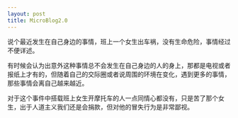 ```yaml
---
layout: post
title: MicroBlog2.0
---
```


说个最近发生在自己身边的事情，班上一个女生出车祸，没有生命危险，事情经过不便详述。

有时候会认为出意外这种事情总不会发生在自己身边的人的身上，那都是电视或者报纸上才有的，但随着自己的交际圈或者说周围的环境在变化，遇到更多的事情，那些事情会离自己越来越近。

对于这个事件中搭载班上女生开摩托车的人一点同情心都没有，只是苦了那个女生，出于人道主义我们还是会捐款，但对他的冒失行为是非常鄙视。